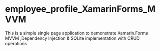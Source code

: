 # employee_profile_XamarinForms_MVVM
This is a simple single page application to demonstrate Xamarin.Forms MVVM ,Dependency Injection &amp; SQLite implementation with CRUD operations
